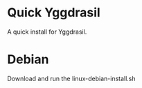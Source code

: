 # Quick Yggdrasil
A quick install for Yggdrasil.

# Debian
Download and run the linux-debian-install.sh
